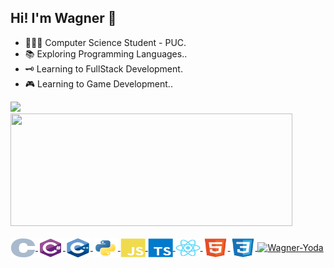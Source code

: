 ## Hi! I'm Wagner 👋

- 👨🏻‍💻 Computer Science Student - PUC.
- 📚 Exploring Programming Languages..
- 🗝️ Learning to FullStack Development.
- 🎮 Learning to Game Development..
<div>
  <a href="https://github.com/WagnerOliveira23">
  <img heigth="180em" src="https://github-readme-stats.vercel.app/api?username=WagnerOliveira23&show_icons=false&theme=dark&include_all_commits=true&count_private=true"/>
  <br>
  <img height="180em" width="451em"  src="https://github-readme-stats.vercel.app/api/top-langs/?username=WagnerOliveira23&layout=compact&langs_count-168&theme=dark"/>
</div>
<div style="display: inline_block"><br>
  <img align="center" alt ="Wagner-C" height="30" width="40" src="https://raw.githubusercontent.com/devicons/devicon/master/icons/c/c-original.svg">
  <img align="center" alt ="Wagner-C#" height="30" width="40" src="https://raw.githubusercontent.com/devicons/devicon/master/icons/csharp/csharp-original.svg">
  <img align="center" alt ="Wagner-C++" height="30" width="40" src="https://raw.githubusercontent.com/devicons/devicon/master/icons/cplusplus/cplusplus-original.svg">
  <img align="center" alt ="Wagner-Py" height="30" width="40" src="https://raw.githubusercontent.com/devicons/devicon/master/icons/python/python-original.svg">
  <img align="center" alt ="Wagner-Js" height="30" width="40" src="https://raw.githubusercontent.com/devicons/devicon/master/icons/javascript/javascript-plain.svg">
  <img align="center" alt ="Wagner-ts" height="30" width="40" src="https://raw.githubusercontent.com/devicons/devicon/master/icons/typescript/typescript-plain.svg">
  <img align="center" alt ="Wagner-React" height="30" width="40" src="https://raw.githubusercontent.com/devicons/devicon/master/icons/react/react-original.svg">
  <img align="center" alt ="Wagner-Html" height="30" width="40" src="https://raw.githubusercontent.com/devicons/devicon/master/icons/html5/html5-original.svg"> 
  <img align="center" alt ="Wagner-Css" height="30" width="40" src="https://raw.githubusercontent.com/devicons/devicon/master/icons/css3/css3-original.svg">
  <img align="center" alt ="Wagner-Yoda" src="https://cdn.discordapp.com/attachments/795358919417397249/825430589581688872/hi.gif">
</div>

##





<!--
- 🔭 I’m currently working on ...
- 🌱 I’m currently learning ...
- 👯 I’m looking to collaborate on ...
- 🤔 I’m looking for help with ...
- 💬 Ask me about ...
- 📫 How to reach me: ...
- 😄 Pronouns: ...
- ⚡ Fun fact: ...
-->

